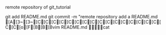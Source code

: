 remote repository of git_tutorial

git add README.md
git commit -m "remote repository add a README.md
[A[3~[3~[C[C[C[C[C[C[C[C[C[C[C[C[C[C[C[C[C[C[o[F[B[B[Bvim README.md
cat
